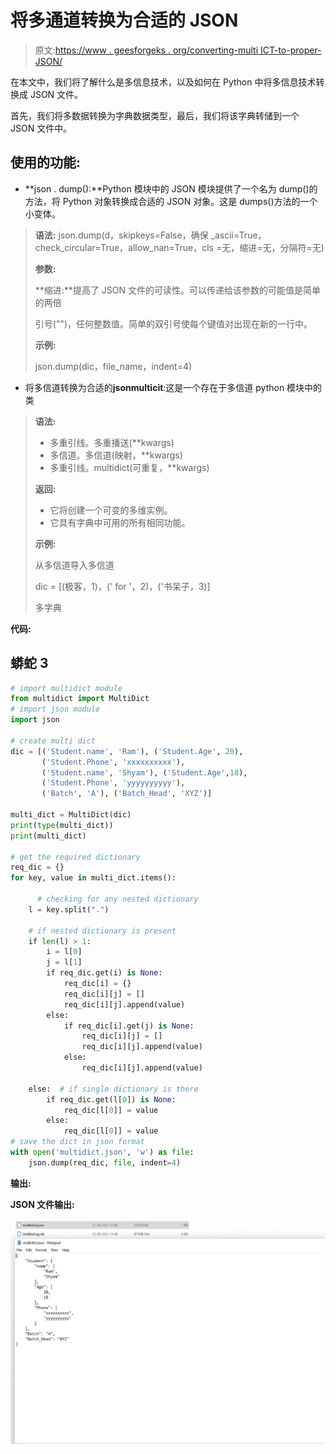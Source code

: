 # 将多通道转换为合适的 JSON

> 原文:[https://www . geesforgeks . org/converting-multi ICT-to-proper-JSON/](https://www.geeksforgeeks.org/converting-multidict-to-proper-json/)

在本文中，我们将了解什么是多信息技术，以及如何在 Python 中将多信息技术转换成 JSON 文件。

首先，我们将多数据转换为字典数据类型，最后，我们将该字典转储到一个 JSON 文件中。

## 使用的功能:

*   **json . dump():**Python 模块中的 JSON 模块提供了一个名为 dump()的方法，将 Python 对象转换成合适的 JSON 对象。这是 dumps()方法的一个小变体。

> **语法:** json.dump(d，skipkeys=False，确保 _ascii=True，check_circular=True，allow_nan=True，cls =无，缩进=无，分隔符=无)
> 
> **参数:**
> 
> **缩进:**提高了 JSON 文件的可读性。可以传递给该参数的可能值是简单的两倍
> 
> 引号("")，任何整数值。简单的双引号使每个键值对出现在新的一行中。
> 
> **示例:**
> 
> json.dump(dic，file_name，indent=4)

*   将多信道转换为合适的**jsonmulticit**:这是一个存在于多信道 python 模块中的类

> **语法:**
> 
> *   多重引线。多重播送(**kwargs)
> *   多信道。多信道(映射，**kwargs)
> *   多重引线。multidict(可重复，**kwargs)
> 
> **返回:**
> 
> *   它将创建一个可变的多维实例。
> *   它具有字典中可用的所有相同功能。
> 
> **示例:**
> 
> 从多信道导入多信道
> 
> dic = [(极客，1)，(' for '，2)，('书呆子，3)]
> 
> 多字典

**代码:**

## 蟒蛇 3

```py
# import multidict module
from multidict import MultiDict
# import json module
import json

# create multi dict
dic = [('Student.name', 'Ram'), ('Student.Age', 20),
       ('Student.Phone', 'xxxxxxxxxx'),
       ('Student.name', 'Shyam'), ('Student.Age',18),
       ('Student.Phone', 'yyyyyyyyyy'),
       ('Batch', 'A'), ('Batch_Head', 'XYZ')]

multi_dict = MultiDict(dic)
print(type(multi_dict))
print(multi_dict)

# get the required dictionary
req_dic = {}
for key, value in multi_dict.items():

      # checking for any nested dictionary
    l = key.split(".")

    # if nested dictionary is present
    if len(l) > 1: 
        i = l[0]
        j = l[1]
        if req_dic.get(i) is None:
            req_dic[i] = {}
            req_dic[i][j] = []
            req_dic[i][j].append(value)
        else:
            if req_dic[i].get(j) is None:
                req_dic[i][j] = []
                req_dic[i][j].append(value)
            else:
                req_dic[i][j].append(value)

    else:  # if single dictionary is there
        if req_dic.get(l[0]) is None:
            req_dic[l[0]] = value
        else:
            req_dic[l[0]] = value
# save the dict in json format
with open('multidict.json', 'w') as file:
    json.dump(req_dic, file, indent=4)
```

**输出:**

> <class></class>

**JSON 文件输出:**

![](img/e003fd567bb7c404ff5bc145aee3eeb5.png)